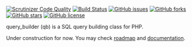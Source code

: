 [![Scrutinizer Code Quality](https://scrutinizer-ci.com/g/ahmetertem/query_builder/badges/quality-score.png?b=master)](https://scrutinizer-ci.com/g/ahmetertem/query_builder/?branch=master) [![Build Status](https://scrutinizer-ci.com/g/ahmetertem/query_builder/badges/build.png?b=master)](https://scrutinizer-ci.com/g/ahmetertem/query_builder/build-status/master) [![GitHub issues](https://img.shields.io/github/issues/ahmetertem/query_builder.svg)](https://github.com/ahmetertem/query_builder/issues) [![GitHub forks](https://img.shields.io/github/forks/ahmetertem/query_builder.svg)](https://github.com/ahmetertem/query_builder/network) [![GitHub stars](https://img.shields.io/github/stars/ahmetertem/query_builder.svg)](https://github.com/ahmetertem/query_builder/stargazers) [![GitHub license](https://img.shields.io/badge/license-MIT-blue.svg)](https://raw.githubusercontent.com/ahmetertem/query_builder/master/LICENSE)

query_builder (qb) is a SQL query building class for PHP.

Under construction for now. You may check [roadmap](http://ahmetertem.com/query_builder/Roadmap) and [documentation](http://ahmetertem.com/query_builder/).